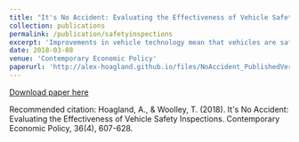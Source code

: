 ```yaml
---
title: "It's No Accident: Evaluating the Effectiveness of Vehicle Safety Inspections"
collection: publications
permalink: /publication/safetyinspections
excerpt: 'Improvements in vehicle technology mean that vehicles are safer and more reliable than in the past. Accordingly, some states have begun to discontinue their requirements for vehicle safety inspections. To gauge the effect of these policy changes, we examine traffic fatality data from 2000 to 2015, using a synthetic controls analysis with emphasis on New Jersey, which ended its inspection requirements in 2010.'
date: 2018-03-08
venue: 'Contemporary Economic Policy'
paperurl: 'http://alex-hoagland.github.io/files/NoAccident_PublishedVersion.pdf'
---
```


[Download paper here](http://alex-hoagland.github.io/files/NoAccident_PublishedVersion.pdf)

Recommended citation: Hoagland, A., & Woolley, T. (2018). It's No Accident: Evaluating the Effectiveness of Vehicle Safety Inspections. Contemporary Economic Policy, 36(4), 607-628.
